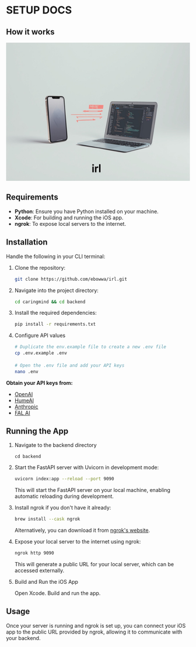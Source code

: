 # SETUP DOCS

## How it works

![How it works](/.github/public/high_level_distribution.jpg)

## Requirements

- **Python**: Ensure you have Python installed on your machine.
- **Xcode**: For building and running the iOS app.
- **ngrok**: To expose local servers to the internet.

## Installation
Handle the following in your CLI terminal: 

1. Clone the repository:
   ```bash
   git clone https://github.com/ebowwa/irl.git
   ```
   
2. Navigate into the project directory:
   ```bash
   cd caringmind && cd backend
   ```

3. Install the required dependencies:
   ```bash
   pip install -r requirements.txt
   ```

4. Configure API values
    ```bash
    # Duplicate the env.example file to create a new .env file
    cp .env.example .env

    # Open the .env file and add your API keys
    nano .env
    ```
**Obtain your API keys from:**

- [OpenAI](https://platform.openai.com)
- [HumeAI](https://platform.hume.ai/sign-up)
- [Anthropic](https://console.anthropic.com/)
- [FAL AI](https://fal.ai/dashboard) 

## Running the App

1. Navigate to the backend directory
   ```
   cd backend
   ```
2. Start the FastAPI server with Uvicorn in development mode:
   ```bash
   uvicorn index:app --reload --port 9090
   ```
   This will start the FastAPI server on your local machine, enabling automatic reloading during development.

3. Install ngrok if you don't have it already:
   ```bash
   brew install --cask ngrok
   ```
   Alternatively, you can download it from [ngrok's website](https://ngrok.com/download).

4. Expose your local server to the internet using ngrok:
   ```bash
   ngrok http 9090
   ```
   This will generate a public URL for your local server, which can be accessed externally.

5. Build and Run the iOS App

    Open Xcode.
    Build and run the app.

## Usage

Once your server is running and ngrok is set up, you can connect your iOS app to the public URL provided by ngrok, allowing it to communicate with your backend.
